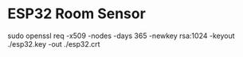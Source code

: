 # ESP32 Room Sensor

sudo openssl req -x509 -nodes -days 365 -newkey rsa:1024 -keyout ./esp32.key -out ./esp32.crt
